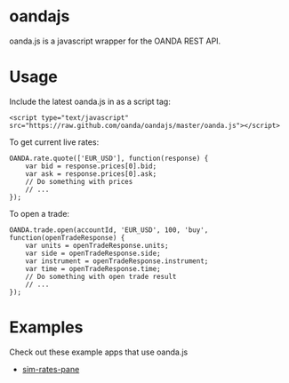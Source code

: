 oandajs
=======

oanda.js is a javascript wrapper for the OANDA REST API. 

Usage
=====

Include the latest oanda.js in as a script tag:

    <script type="text/javascript" src="https://raw.github.com/oanda/oandajs/master/oanda.js"></script>
    
To get current live rates:

    OANDA.rate.quote(['EUR_USD'], function(response) {
        var bid = response.prices[0].bid;
        var ask = response.prices[0].ask;
        // Do something with prices
        // ...
    });
    
To open a trade:    

    OANDA.trade.open(accountId, 'EUR_USD', 100, 'buy', function(openTradeResponse) {
        var units = openTradeResponse.units;
        var side = openTradeResponse.side;
        var instrument = openTradeResponse.instrument;
        var time = openTradeResponse.time;
        // Do something with open trade result
        // ...
    });

Examples
======
Check out these example apps that use oanda.js
* [sim-rates-pane](https://github.com/oanda/simple-rates-panel)
